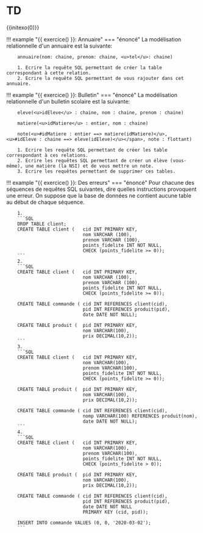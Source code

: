 
# TD

{{initexo(0)}}


!!! example "{{ exercice() }}: Annuaire"
    === "énoncé"
        La modélisation relationnelle d'un annuaire est la suivante:

        annuaire(nom: chaine, prenom: chaine, <u>tel</u>: chaine)

        1. Ecrire la requête SQL permettant de créer la table correspondant à cette relation.
        2. Ecrire la requête SQL permettant de vous rajouter dans cet annuaire.

!!! example "{{ exercice() }}: Bulletin"
    === "énoncé"
        La modélisation relationnelle d'un bulletin scolaire est la suivante:

        eleve(<u>idEleve</u> : chaine, nom : chaine, prenom : chaine)

        matiere(<u>idMatiere</u> : entier, nom : chaine)

        note(<u>#idMatiere : entier ==> matiere(idMatiere)</u>, <u>#idEleve : chaine ==> eleve(idEleve)</u></span>, note : flottant)

        1. Ecrire les requête SQL permettant de créer les table correspondant à ces relations.
        2. Ecrire les requêtes SQL permettant de créer un élève (vous-même), une matière (la NSI) et de vous mettre un note.
        3. Ecrire les requêtes permettant de supprimer ces tables.

!!! example "{{ exercice() }}: Des erreurs"
    === "énoncé"
        Pour chacune des séquences de requêtes SQL suivantes, dire quelles instructions provoquent une erreur. On suppose que la base de données ne contient aucune table au début de chaque séquence.

        1. 
        ```SQL
        DROP TABLE client;
        CREATE TABLE client (   cid INT PRIMARY KEY,
                                nom VARCHAR (100),
                                prenom VARCHAR (100),
                                points_fidelite INT NOT NULL, 
                                CHECK (points_fidelite >= 0));
        ```
        2. 
        ```SQL
        CREATE TABLE client (   cid INT PRIMARY KEY,
                                nom VARCHAR (100),
                                prenom VARCHAR (100),
                                points_fidelite INT NOT NULL,
                                CHECK (points_fidelite >= 0));

        CREATE TABLE commande ( cid INT REFERENCES client(cid),
                                pid INT REFERENCES produit(pid),
                                date DATE NOT NULL);

        CREATE TABLE produit (  pid INT PRIMARY KEY,
                                nom VARCHAR(100),
                                prix DECIMAL(10,2));
        ```
        3. 
        ```SQL
        CREATE TABLE client (   cid INT PRIMARY KEY, 
                                nom VARCHAR(100), 
                                prenom VARCHAR(100),
                                points_fidelite INT NOT NULL, 
                                CHECK (points_fidelite >= 0));
                                
        CREATE TABLE produit (  pid INT PRIMARY KEY, 
                                nom VARCHAR(100),
                                prix DECIMAL(10,2));

        CREATE TABLE commande ( cid INT REFERENCES client(cid),
                                nomp VARCHAR(100) REFERENCES produit(nom),
                                date DATE NOT NULL);
        ```
        4. 
        ```SQL
        CREATE TABLE client (   cid INT PRIMARY KEY,
                                nom VARCHAR(100),
                                prenom VARCHAR(100),
                                points_fidelite INT NOT NULL,
                                CHECK (points_fidelite > 0)); 
                                
        CREATE TABLE produit (  pid INT PRIMARY KEY,
                                nom VARCHAR(100),
                                prix DECIMAL(10,2));

        CREATE TABLE commande ( cid INT REFERENCES client(cid),
                                pid INT REFERENCES produit(pid),
                                date DATE NOT NULL
                                PRIMARY KEY (cid, pid));

        INSERT INTO commande VALUES (0, 0, '2020-03-02');
        ```




